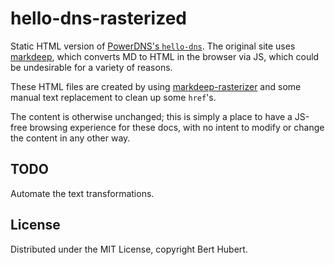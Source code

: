 # hello-dns-rasterized

Static HTML version of [PowerDNS's `hello-dns`](https://powerdns.org/hello-dns/). The original site uses [markdeep](https://casual-effects.com/markdeep/), which converts MD to HTML in the browser via JS, which could be undesirable for a variety of reasons.

These HTML files are created by using [markdeep-rasterizer](https://github.com/romainguy/markdeep-rasterizer) and some manual text replacement to clean up some `href`'s.

The content is otherwise unchanged; this is simply a place to have a JS-free browsing experience for these docs, with no intent to modify or change the content in any other way.

## TODO

Automate the text transformations.

## License

Distributed under the MIT License, copyright Bert Hubert.
